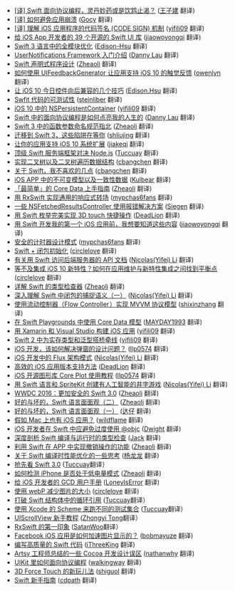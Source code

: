 * [[译] Swift 面向协议编程，灵丹妙药或是饮鸩止渴？](https://gold.xitu.io/entry/584781e161ff4b006bac77ba?utm_source=gold-miner&utm_medium=readme&utm_campaign=github) ([王子建](https://github.com/Romeo0906) 翻译)
* [[译] 如何避免应用崩溃](http://gold.xitu.io/entry/58423231a22b9d006c1959ee?utm_source=gold-miner&utm_medium=readme&utm_campaign=github) ([Gocy](https://github.com/Gocy) 翻译)
* [[译] 理解 iOS 应用程序的代码签名 (CODE SIGN) 机制](http://gold.xitu.io/entry/5826ef85570c3500586b241d?utm_source=gold-miner&utm_medium=readme&utm_campaign=github) ([yifili09](https://github.com/yifili09) 翻译)
* [给 iOS App 开发者的 39 个开源的 Swift UI 库](http://gold.xitu.io/entry/58209322570c350060b73588?utm_source=gold-miner&utm_medium=readme&utm_campaign=github) ([jiaowoyongqi](https://github.com/jiaowoyongqi) 翻译)
* [Swift 3 语言中的全模块优化](http://gold.xitu.io/entry/5818b6f52f301e005cf0ef8e?utm_source=gold-miner&utm_medium=readme&utm_campaign=github) ([Edison-Hsu](https://github.com/Edison-Hsu) 翻译)
* [UserNotifications Framework 入门介绍](http://gold.xitu.io/entry/5816a28f128fe10055912398?utm_source=gold-miner&utm_medium=readme&utm_campaign=github) ([Danny Lau](https://github.com/Danny1451) 翻译)
* [Swift 声明式程序设计](http://gold.xitu.io/entry/58105d1e128fe1005feca8dc?utm_source=gold-miner&utm_medium=readme&utm_campaign=github) ([Zheaoli](https://github.com/Zheaoli) 翻译)
* [如何使用 UIFeedbackGenerator 让应用支持 iOS 10 的触觉反馈](http://gold.xitu.io/entry/5810433ac4c9710058a74100?utm_source=gold-miner&utm_medium=readme&utm_campaign=github) ([owenlyn](https://github.com/owenlyn) 翻译)
* [让 iOS 10 今日控件向后兼容的几个技巧](http://gold.xitu.io/entry/580eec1b8ac247005b620267?utm_source=gold-miner&utm_medium=readme&utm_campaign=github) ([Edison.Hsu](https://github.com/edison-hsu) 翻译)
* [Swfit 代码的可测试性](http://gold.xitu.io/entry/58086fe52f301e005c27221f?utm_source=gold-miner&utm_medium=readme&utm_campaign=github) ([steinliber](https://github.com/steinliber) 翻译)
* [iOS 10 中的 NSPersistentContainer](http://gold.xitu.io/entry/580444efa34131005fe77197?utm_source=gold-miner&utm_medium=readme&utm_campaign=github) ([yifili09](https://github.com/yifili09) 翻译)
* [Swift 中的面向协议编程是如何点亮我的人生的](http://gold.xitu.io/entry/58044fc5a22b9d005b4f56b2?utm_source=gold-miner&utm_medium=readme&utm_campaign=github) ([Danny Lau](https://github.com/Danny1451) 翻译)
* [Swift 3 中的函数参数命名规范指北](http://gold.xitu.io/entry/57fa593b2e958a00558b2d17?utm_source=gold-miner&utm_medium=readme&utm_campaign=github) ([Zheaoli](https://github.com/Zheaoli) 翻译)
* [迁移到 Swift 3，这些陷阱在等你](http://gold.xitu.io/entry/57f6fa03816dfa0056a4d782?utm_source=gold-miner&utm_medium=readme&utm_campaign=github) ([shliujing](https://github.com/shliujing) 翻译)
* [让你的应用支持 iOS 10 系统扩展](http://gold.xitu.io/entry/57eb20592e958a005457e038?utm_source=gold-miner&utm_medium=readme&utm_campaign=github) ([jiakeqi](https://github.com/jiakeqi) 翻译)
* [顶级 Swift 服务端框架对决 Node.js](http://gold.xitu.io/entry/57e296af0bd1d000570ee3b4?utm_source=gold-miner&utm_medium=readme&utm_campaign=github) ([Tuccuay](https://github.com/Tuccuay) 翻译)
* [实现二叉树以及二叉树遍历数据结构](http://gold.xitu.io/entry/57cd6b028ac24700645a789c?utm_source=gold-miner&utm_medium=readme&utm_campaign=github) ([cbangchen](https://github.com/cbangchen) 翻译)
* [关于 Swift，我不喜欢的几点](http://gold.xitu.io/entry/57cd6863128fe100697f1fed?utm_source=gold-miner&utm_medium=readme&utm_campaign=github) ([cbangchen](https://github.com/cbangchen) 翻译)
* [iOS APP 中的不可变模型以及一致性数据](http://gold.xitu.io/entry/57caeb8a79bc440063fb7ef0?utm_source=gold-miner&utm_medium=readme&utm_campaign=github) ([Kulbear](https://github.com/kulbear) 翻译)
* [「最简单」的 Core Data 上手指南](http://gold.xitu.io/entry/57c8f62f67f3560057aea07f?utm_source=gold-miner&utm_medium=readme&utm_campaign=github) ([Zheaoli](https://github.com/Zheaoli) 翻译)
* [用 RxSwift 实现通用的响应式转场](http://gold.xitu.io/entry/57c91b355bbb500074df6d19?utm_source=gold-miner&utm_medium=readme&utm_campaign=github) ([mypchas6fans](https://github.com/mypchas6fans) 翻译)
* [一些 NSFetchedResultsController 使用报错解决方案](http://gold.xitu.io/entry/57c796a6128fe1006958becc?utm_source=gold-miner&utm_medium=readme&utm_campaign=github) ([Siegen](https://github.com/siegeout) 翻译)
* [用 Swift 枚举完美实现 3D touch 快捷操作](http://gold.xitu.io/entry/57c6b223efa631005ad6e7d1?utm_source=gold-miner&utm_medium=readme&utm_campaign=github) ([DeadLion](https://github.com/DeadLion) 翻译)
* [用 Swift 开发我的第一个 iOS 应用前，我想要知道这些内容](http://gold.xitu.io/entry/57c66667c4c9710061a57b3f?utm_source=gold-miner&utm_medium=readme&utm_campaign=github) ([jiaowoyongqi](https://github.com/jiaowoyongqi) 翻译)
* [安全的计时器设计模式](http://gold.xitu.io/entry/57b279f0128fe10055cda9fd?utm_source=gold-miner&utm_medium=readme&utm_campaign=github) ([mypchas6fans](https://github.com/mypchas6fans) 翻译)
* [Swift + 闭包初始化](http://gold.xitu.io/entry/57bd72a3a633bd005d49fa32?utm_source=gold-miner&utm_medium=readme&utm_campaign=github) ([circlelove](https://github.com/circlelove) 翻译)
* [有关用 Swift 访问后端服务器的 API 文档](http://gold.xitu.io/entry/57bd2d42efa631005a8ea10a?utm_source=gold-miner&utm_medium=readme&utm_campaign=github) ([Nicolas(Yifei) Li](https://github.com/yifili09) 翻译)
* [等不及集成 iOS 10 新特性？如何在应用维护与新特性集成之间找到平衡点](http://gold.xitu.io/entry/57ad9e0e7db2a200540fe491?utm_source=gold-miner&utm_medium=readme&utm_campaign=github) ([circlelove](https://github.com/circlelove) 翻译)
* [详解 Swift 的类型检查器](http://gold.xitu.io/entry/57a86c25d342d30057701fe1?utm_source=gold-miner&utm_medium=readme&utm_campaign=github) ([Zheaoli](https://github.com/Zheaoli) 翻译)
* [深入理解 Swift 中闭包的捕捉语义（一）](http://gold.xitu.io/entry/57a4b3d37db2a2005a992f67?utm_source=gold-miner&utm_medium=readme&utm_campaign=github) ([Nicolas(Yifei) Li](https://github.com/yifili09) 翻译)
* [使用流动控制器（Flow Controller ）实现 MVVM 协议模型](http://gold.xitu.io/entry/57a037902e958a0066667ff4?utm_source=gold-miner&utm_medium=readme&utm_campaign=github) ([shixinzhang](https://github.com/shixinzhang) 翻译)
* [在 Swift Playgrounds 中使用 Core Data 模型](http://gold.xitu.io/entry/579f1d9a5bbb500064ea3b20?utm_source=gold-miner&utm_medium=readme&utm_campaign=github) ([MAYDAY1993](https://github.com/MAYDAY1993) 翻译)
* [用 Xamarin 和 Visual Studio 构建 iOS 应用](http://gold.xitu.io/entry/579cb8f58ac247005fdb2a8c?utm_source=gold-miner&utm_medium=readme&utm_campaign=github) ([yifili09](https://github.com/yifili09) 翻译)
* [Swift 2 中为实存类型和泛型搭桥牵线](http://gold.xitu.io/entry/579cba75165abd006104d65c?utm_source=gold-miner&utm_medium=readme&utm_campaign=github) ([yifili09](https://github.com/yifili09) 翻译)
* [iOS 开发，该如何解决弹窗的设计问题？](http://gold.xitu.io/entry/5798724da633bd006a6c8652?utm_source=gold-miner&utm_medium=readme&utm_campaign=github) ([llp0574](https://github.com/llp0574) 翻译)
* [iOS 开发中的 Flux 架构模式](http://gold.xitu.io/entry/57972cdcc4c97100542c2ed4?utm_source=gold-miner&utm_medium=readme&utm_campaign=github) ([Nicolas(Yifei) Li](https://github.com/yifili09) 翻译)
* [高效的 iOS 应用版本支持方法](https://gold.xitu.io/entry/57957d892e958a006514bdbb?utm_source=gold-miner&utm_medium=readme&utm_campaign=github) ([DeadLion](https://github.com/DeadLion) 翻译)
* [iOS 开源图形库 Core Plot 使用教程](http://gold.xitu.io/entry/578f393ad342d30058e54bc0?utm_source=gold-miner&utm_medium=readme&utm_campaign=github) ([llp0574](https://github.com/llp0574) 翻译)
* [用 Swift 语言和 SpriteKit 创建有人工智能的井字游戏](http://gold.xitu.io/entry/578ef0bb8ac2470060b3da76?utm_source=gold-miner&utm_medium=readme&utm_campaign=github) ([Nicolas(Yifei) Li](https://github.com/yifili09) 翻译)
* [WWDC 2016：更加安全的 Swift 3.0](http://gold.xitu.io/entry/5788f7467db2a2005ce4f4fe?utm_source=gold-miner&utm_medium=readme&utm_campaign=github) ([Zheaoli](https://github.com/Zheaoli) 翻译)
* [好的与坏的，Swift 语言面面观（二）](http://gold.xitu.io/entry/578dc9db79bc44005ff580d4?utm_source=gold-miner&utm_medium=readme&utm_campaign=github) ([Zheaoli](https://github.com/Zheaoli) 翻译)
* [好的与坏的，Swift 语言面面观（一）](http://gold.xitu.io/entry/578c647a6be3ff006ce49e91?utm_source=gold-miner&utm_medium=readme&utm_campaign=github) ([达仔](https://github.com/zhangjd) 翻译)
* [假如 Mac 上也有 iOS 应用？](http://gold.xitu.io/entry/577b87d27db2a20054e47ecc?utm_source=gold-miner&utm_medium=readme&utm_campaign=github) ([wildflame](https://github.com/wildflame) 翻译)
* [iOS 开发者在 Swift 中应避免过度使用 @objc](https://gold.xitu.io/entry/57712f605bbb50005970dc0e?utm_source=gold-miner&utm_medium=readme&utm_campaign=github) ([Dwight](https://github.com/ldhlfzysys) 翻译)
* [深度剖析 Swift 编译与运行时的类型检查](http://gold.xitu.io/entry/5767a62a80dda4005f9e97ca?utm_source=gold-miner&utm_medium=readme&utm_campaign=github) ([Jack](https://github.com/Jack-Kingdom) 翻译)
* [利用 Swift 在 APP 中实现撤销操作的功能](http://gold.xitu.io/entry/575fab19207703006bea9d27?utm_source=gold-miner&utm_medium=readme&utm_campaign=github) ([Zheaoli](https://github.com/Zheaoli) 翻译)
* [关于 Swift 编译时性能优化的一些思考](http://gold.xitu.io/entry/5757f29279bc440061f5822c?utm_source=gold-miner&utm_medium=readme&utm_campaign=github) ([杨龙龙](https://github.com/yllziv) 翻译)
* [抢先看 Swift 3.0](http://gold.xitu.io/entry/57558db97db2a2006995ed53?utm_source=gold-miner&utm_medium=readme&utm_campaign=github) ([Tuccuay](https://github.com/Tuccuay)翻译）
* [如何检测 iPhone 是否处于低电量模式](http://gold.xitu.io/entry/574ff27d7db2a20055c7aec3?utm_source=gold-miner&utm_medium=readme&utm_campaign=github) ([Zheaoli](https://github.com/Zheaoli) 翻译)
* [给 iOS 开发者的 GCD 用户手册](http://gold.xitu.io/entry/574e544971cfe4006bffa552?utm_source=gold-miner&utm_medium=readme&utm_campaign=github) ([LoneyIsError](https://github.com/LoneyIsError) 翻译)
* [使用 webP 减少图片的大小](http://gold.xitu.io/entry/57383657c4c97100601212d5?utm_source=gold-miner&utm_medium=readme&utm_campaign=github) ([circlelove](https://github.com/circlelove) 翻译)
* [打破 Swift 结构体中的循环引用](http://gold.xitu.io/entry/572acc852e958a0069518605?utm_source=gold-miner&utm_medium=readme&utm_campaign=github) ([Tuccuay](https://github.com/Tuccuay)翻译）
* [使用 Xcode 的 Scheme 来跑不同的测试集合](http://gold.xitu.io/entry/5723223f71cfe400575f4528?utm_source=gold-miner&utm_medium=readme&utm_campaign=github) ([Tuccuay](https://github.com/Tuccuay)翻译）
* [UIScrollView 新手教程](http://gold.xitu.io/entry/570c71a81ea4930068dcbc5e?utm_source=gold-miner&utm_medium=readme&utm_campaign=github) ([Zhongyi Tong](https://github.com/geeeeeeeeek)翻译）
* [RxSwift 的第一印象](http://gold.xitu.io/entry/56d5528a1532bc004c6e913a?utm_source=gold-miner&utm_medium=readme&utm_campaign=github) ([SatanWoo](https://github.com/SatanWoo)翻译）
* [Facebook iOS 应用是如何加速图片显示的？](http://gold.xitu.io/entry/56de9bc7731956005e1b5b2e?utm_source=gold-miner&utm_medium=readme&utm_campaign=github) ([bobmayuze](https://github.com/bobmayuze) 翻译)
* [编写高质量的 Swift 代码](http://gold.xitu.io/entry/56b60c97816dfa005ae0c0d4?utm_source=gold-miner&utm_medium=readme&utm_campaign=github) ([iThreeKing](https://github.com/iThreeKing) 翻译)
* [Artsy 工程师总结的一些 Cocoa 开发设计误区](http://gold.xitu.io/entry/56cbd1338ac2470053b55ce5?utm_source=gold-miner&utm_medium=readme&utm_campaign=github) ([nathanwhy](https://github.com/nathanwhy) 翻译)
* [UIKit 里如何面向协议编程](https://github.com/xitu/gold-miner/blob/master/TODO/ios-9-tutorial-series-protocol-oriented-programming-with-uikit.md) ([walkingway](https://github.com/walkingway) 翻译)
* [3D Force Touch 的新玩儿法](http://gold.xitu.io/entry/56cbd3ec1532bc00535cb0e9?utm_source=gold-miner&utm_medium=readme&utm_campaign=github) ([shiguol](https://github.com/shiguol) 翻译)
* [Swift 新手指南](http://gold.xitu.io/entry/56cbd7e3128fe10058092760?utm_source=gold-miner&utm_medium=readme&utm_campaign=github) ([cdpath](https://github.com/cdpath) 翻译)
